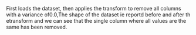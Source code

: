 First loads the dataset, then applies the transform to remove all columns with a variance of0.0,The shape of the dataset ie reportd before and after th etransform and we can see that the single column where all values
are the same has been removed.
